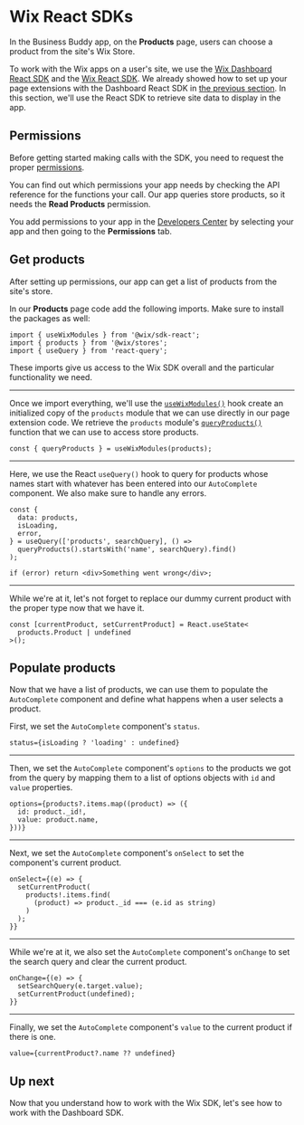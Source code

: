 # Wix React SDKs

In the Business Buddy app, on the **Products** page, users can choose a product from the site's Wix Store.

To work with the Wix apps on a user's site, we use the [Wix Dashboard React SDK](https://dev.wix.com/docs/sdk/api-reference/dashboard-react/introduction) and the [Wix React SDK](https://dev.wix.com/docs/sdk/api-reference/sdk-react/setup). We already showed how to set up your page extensions with the Dashboard React SDK in [the previous section](https://dev.wix.com/docs/build-apps/developer-tools/cli/example-app-walkthrough/page-design). In this section, we'll use the React SDK to retrieve site data to display in the app.

## Permissions

Before getting started making calls with the SDK, you need to request the proper [permissions](../framework/working_with_wix_apis.md#api-permissions).

You can find out which permissions your app needs by checking the API reference for the functions your call. Our app queries store products, so it needs the **Read Products** permission.

You add permissions to your app in the [Developers Center](https://dev.wix.com/) by selecting your app and then going to the **Permissions** tab.

## Get products

After setting up permissions, our app can get a list of products from the site's store.

In our **Products** page code add the following imports. Make sure to install the packages as well:

```tsx
import { useWixModules } from '@wix/sdk-react';
import { products } from '@wix/stores';
import { useQuery } from 'react-query';
```

These imports give us access to the Wix SDK overall and the particular functionality we need.

---

Once we import everything, we'll use the [`useWixModules()`](https://dev.wix.com/docs/sdk/api-reference/sdk-react/hooks#usewixmodules) hook create an initialized copy of the `products` module that we can use directly in our page extension code. We retrieve the `products` module's [`queryProducts()`](https://dev.wix.com/api/sdk/stores/products/queryproducts) function that we can use to access store products.

```tsx
const { queryProducts } = useWixModules(products);
```

---


Here, we use the React `useQuery()` hook to query for products whose names start with whatever has been entered into our `AutoComplete` component. We also make sure to handle any errors.

```tsx
const {
  data: products,
  isLoading,
  error,
} = useQuery(['products', searchQuery], () =>
  queryProducts().startsWith('name', searchQuery).find()
);

if (error) return <div>Something went wrong</div>;
```

---

While we're at it, let's not forget to replace our dummy current product with the proper type now that we have it.

```tsx
const [currentProduct, setCurrentProduct] = React.useState<
  products.Product | undefined
>();
```

## Populate products

Now that we have a list of products, we can use them to populate the `AutoComplete` component and define what happens when a user selects a product.

First, we set the `AutoComplete` component's `status`.

```tsx
status={isLoading ? 'loading' : undefined}
```

---

Then, we set the `AutoComplete` component's `options` to the products we got from the query by mapping them to a list of options objects with `id` and `value` properties.

```tsx
options={products?.items.map((product) => ({
  id: product._id!,
  value: product.name,
}))}
```

---

Next, we set the `AutoComplete` component's `onSelect` to set the component's current product.

```tsx
onSelect={(e) => {
  setCurrentProduct(
    products!.items.find(
      (product) => product._id === (e.id as string)
    )
  );
}}
```

---

While we're at it, we also set the `AutoComplete` component's `onChange` to set the search query and clear the current product.

```tsx
onChange={(e) => {
  setSearchQuery(e.target.value);
  setCurrentProduct(undefined);
}}
```

---

Finally, we set the `AutoComplete` component's `value` to the current product if there is one.

```tsx
value={currentProduct?.name ?? undefined}
```

## Up next

Now that you understand how to work with the Wix SDK, let's see how to work with the Dashboard SDK.
